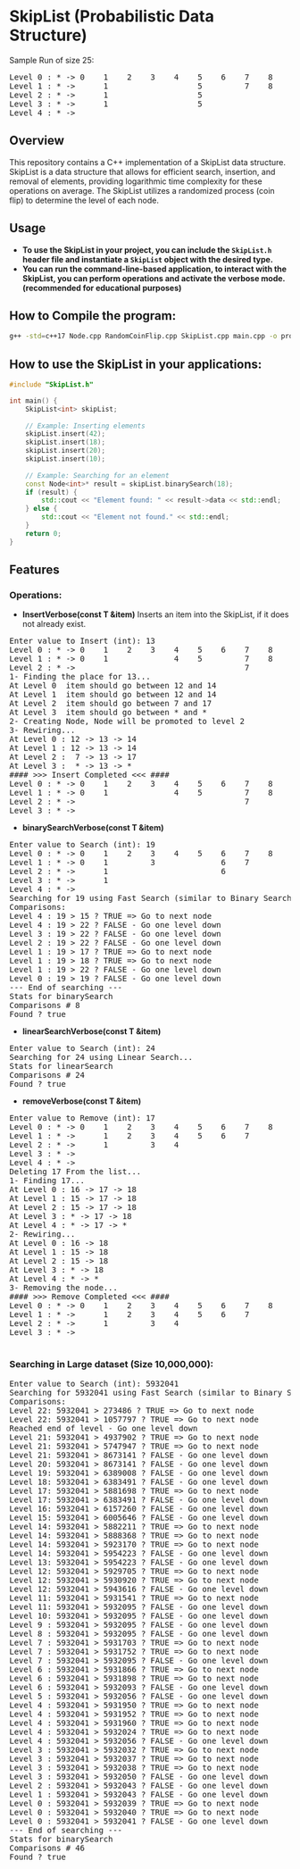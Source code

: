 # SkipList (Probabilistic Data Structure)

Sample Run of size 25:
<pre>
Level 0 : * -> 0    1    2    3    4    5    6    7    8    9    10   11   12   13   14   15   16   17   18   19   20   21   22   23   24   25    -> * 
Level 1 : * ->      1                   5         7    8         10   11                  15        17   18   19   20        22        24   25    -> * 
Level 2 : * ->      1                   5                        10                       15             18                            24   25    -> * 
Level 3 : * ->      1                   5                                                                18                                       -> * 
Level 4 : * ->                                                                                           18                                       -> * 
</pre>
## Overview

This repository contains a C++ implementation of a SkipList data structure. SkipList is a data structure that allows for efficient search, insertion, and removal of elements, providing logarithmic time complexity for these operations on average. The SkipList utilizes a randomized process (coin flip) to determine the level of each node.

## Usage

- **To use the SkipList in your project, you can include the `SkipList.h` header file and instantiate a `SkipList` object with the desired type.**
- **You can run the command-line-based application, to interact with the SkipList, you can perform operations and activate the verbose mode. (recommended for educational purposes)**

## How to Compile the program:
```bash
g++ -std=c++17 Node.cpp RandomCoinFlip.cpp SkipList.cpp main.cpp -o prog && ./prog
```
## How to use the SkipList in your applications:
```cpp
#include "SkipList.h"

int main() {
    SkipList<int> skipList;
    
    // Example: Inserting elements
    skipList.insert(42);
    skipList.insert(18);
    skipList.insert(20);
    skipList.insert(10);
    
    // Example: Searching for an element
    const Node<int>* result = skipList.binarySearch(18);
    if (result) {
        std::cout << "Element found: " << result->data << std::endl;
    } else {
        std::cout << "Element not found." << std::endl;
    }
    return 0;
}
```
## Features
### Operations:
- **InsertVerbose(const T &item)**
Inserts an item into the SkipList, if it does not already exist.
<pre>
Enter value to Insert (int): 13
Level 0 : * -> 0    1    2    3    4    5    6    7    8    9    10   11   12   14   15   16   17   18   19   20   21   22   23   24   25    -> * 
Level 1 : * -> 0    1              4    5         7    8                   12   14             17                                            -> * 
Level 2 : * ->                                    7                                            17                                            -> * 
1- Finding the place for 13...
At Level 0  item should go between 12 and 14
At Level 1  item should go between 12 and 14
At Level 2  item should go between 7 and 17
At Level 3  item should go between * and *
2- Creating Node, Node will be promoted to level 2
3- Rewiring...
At Level 0 : 12 -> 13 -> 14
At Level 1 : 12 -> 13 -> 14
At Level 2 :  7 -> 13 -> 17
At Level 3 :  * -> 13 -> *
#### >>> Insert Completed <<< ####
Level 0 : * -> 0    1    2    3    4    5    6    7    8    9    10   11   12   13   14   15   16   17   18   19   20   21   22   23   24   25    -> * 
Level 1 : * -> 0    1              4    5         7    8                   12   13   14             17                                            -> * 
Level 2 : * ->                                    7                             13                  17                                            -> *
Level 3 : * ->                                                                  13                                                                -> *
</pre>

- **binarySearchVerbose(const T &item)**
<pre>
Enter value to Search (int): 19
Level 0 : * -> 0    1    2    3    4    5    6    7    8    9    10   11   12   13   14   15   16   17   18   19   20   21   22   23   24   25   26   27   28   29   30    -> * 
Level 1 : * -> 0    1         3              6    7         9              12   13        15        17   18                  22        24                       29   30    -> * 
Level 2 : * ->      1                        6                             12             15                                 22                                 29         -> * 
Level 3 : * ->      1                                                      12             15                                 22                                            -> * 
Level 4 : * ->                                                                            15                                 22                                            -> * 
Searching for 19 using Fast Search (similar to Binary Search)...
Comparisons: 
Level 4 : 19 > 15 ? TRUE => Go to next node
Level 4 : 19 > 22 ? FALSE - Go one level down
Level 3 : 19 > 22 ? FALSE - Go one level down
Level 2 : 19 > 22 ? FALSE - Go one level down
Level 1 : 19 > 17 ? TRUE => Go to next node
Level 1 : 19 > 18 ? TRUE => Go to next node
Level 1 : 19 > 22 ? FALSE - Go one level down
Level 0 : 19 > 19 ? FALSE - Go one level down
--- End of searching ---
Stats for binarySearch
Comparisons # 8
Found ? true
</pre>

- **linearSearchVerbose(const T &item)**
<pre>
Enter value to Search (int): 24
Searching for 24 using Linear Search...
Stats for linearSearch
Comparisons # 24
Found ? true
</pre>

- **removeVerbose(const T &item)**
<pre>
Enter value to Remove (int): 17
Level 0 : * -> 0    1    2    3    4    5    6    7    8    9    10   11   12   14   15   16   17   18   19   20   21   22   23   24   25    -> * 
Level 1 : * ->      1    2    3    4    5    6    7         9                        15        17   18        20                       25    -> * 
Level 2 : * ->      1         3    4                                                 15        17   18        20                             -> * 
Level 3 : * ->                                                                                 17   18        20                             -> * 
Level 4 : * ->                                                                                 17                                            -> * 
Deleting 17 From the list...
1- Finding 17...
At Level 0 : 16 -> 17 -> 18
At Level 1 : 15 -> 17 -> 18
At Level 2 : 15 -> 17 -> 18
At Level 3 : * -> 17 -> 18
At Level 4 : * -> 17 -> *
2- Rewiring...
At Level 0 : 16 -> 18
At Level 1 : 15 -> 18
At Level 2 : 15 -> 18
At Level 3 : * -> 18
At Level 4 : * -> *
3- Removing the node...
#### >>> Remove Completed <<< ####
Level 0 : * -> 0    1    2    3    4    5    6    7    8    9    10   11   12   14   15   16   18   19   20   21   22   23   24   25    -> * 
Level 1 : * ->      1    2    3    4    5    6    7         9                        15        18        20                       25    -> * 
Level 2 : * ->      1         3    4                                                 15        18        20                             -> * 
Level 3 : * ->                                                                                 18        20                             -> * 

</pre>

### Searching in Large dataset (Size 10,000,000):
<pre>
Enter value to Search (int): 5932041
Searching for 5932041 using Fast Search (similar to Binary Search)...
Comparisons: 
Level 22: 5932041 > 273486 ? TRUE => Go to next node
Level 22: 5932041 > 1057797 ? TRUE => Go to next node
Reached end of level - Go one level down
Level 21: 5932041 > 4937902 ? TRUE => Go to next node
Level 21: 5932041 > 5747947 ? TRUE => Go to next node
Level 21: 5932041 > 8673141 ? FALSE - Go one level down
Level 20: 5932041 > 8673141 ? FALSE - Go one level down
Level 19: 5932041 > 6389008 ? FALSE - Go one level down
Level 18: 5932041 > 6383491 ? FALSE - Go one level down
Level 17: 5932041 > 5881698 ? TRUE => Go to next node
Level 17: 5932041 > 6383491 ? FALSE - Go one level down
Level 16: 5932041 > 6157260 ? FALSE - Go one level down
Level 15: 5932041 > 6005646 ? FALSE - Go one level down
Level 14: 5932041 > 5882211 ? TRUE => Go to next node
Level 14: 5932041 > 5888368 ? TRUE => Go to next node
Level 14: 5932041 > 5923170 ? TRUE => Go to next node
Level 14: 5932041 > 5954223 ? FALSE - Go one level down
Level 13: 5932041 > 5954223 ? FALSE - Go one level down
Level 12: 5932041 > 5929705 ? TRUE => Go to next node
Level 12: 5932041 > 5930920 ? TRUE => Go to next node
Level 12: 5932041 > 5943616 ? FALSE - Go one level down
Level 11: 5932041 > 5931541 ? TRUE => Go to next node
Level 11: 5932041 > 5932095 ? FALSE - Go one level down
Level 10: 5932041 > 5932095 ? FALSE - Go one level down
Level 9 : 5932041 > 5932095 ? FALSE - Go one level down
Level 8 : 5932041 > 5932095 ? FALSE - Go one level down
Level 7 : 5932041 > 5931703 ? TRUE => Go to next node
Level 7 : 5932041 > 5931752 ? TRUE => Go to next node
Level 7 : 5932041 > 5932095 ? FALSE - Go one level down
Level 6 : 5932041 > 5931866 ? TRUE => Go to next node
Level 6 : 5932041 > 5931898 ? TRUE => Go to next node
Level 6 : 5932041 > 5932093 ? FALSE - Go one level down
Level 5 : 5932041 > 5932056 ? FALSE - Go one level down
Level 4 : 5932041 > 5931950 ? TRUE => Go to next node
Level 4 : 5932041 > 5931952 ? TRUE => Go to next node
Level 4 : 5932041 > 5931960 ? TRUE => Go to next node
Level 4 : 5932041 > 5932024 ? TRUE => Go to next node
Level 4 : 5932041 > 5932056 ? FALSE - Go one level down
Level 3 : 5932041 > 5932032 ? TRUE => Go to next node
Level 3 : 5932041 > 5932037 ? TRUE => Go to next node
Level 3 : 5932041 > 5932038 ? TRUE => Go to next node
Level 3 : 5932041 > 5932050 ? FALSE - Go one level down
Level 2 : 5932041 > 5932043 ? FALSE - Go one level down
Level 1 : 5932041 > 5932043 ? FALSE - Go one level down
Level 0 : 5932041 > 5932039 ? TRUE => Go to next node
Level 0 : 5932041 > 5932040 ? TRUE => Go to next node
Level 0 : 5932041 > 5932041 ? FALSE - Go one level down
--- End of searching ---
Stats for binarySearch
Comparisons # 46
Found ? true
</pre>
